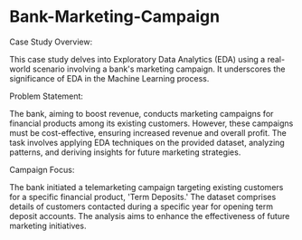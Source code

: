# Bank-Marketing-Campaign
Case Study Overview:

This case study delves into Exploratory Data Analytics (EDA) using a real-world scenario involving a bank's marketing campaign. It underscores the significance of EDA in the Machine Learning process.

Problem Statement:

The bank, aiming to boost revenue, conducts marketing campaigns for financial products among its existing customers. However, these campaigns must be cost-effective, ensuring increased revenue and overall profit. The task involves applying EDA techniques on the provided dataset, analyzing patterns, and deriving insights for future marketing strategies.

Campaign Focus:

The bank initiated a telemarketing campaign targeting existing customers for a specific financial product, 'Term Deposits.' The dataset comprises details of customers contacted during a specific year for opening term deposit accounts. The analysis aims to enhance the effectiveness of future marketing initiatives.
